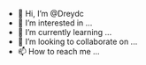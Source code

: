 - 👋 Hi, I’m @Dreydc
- 👀 I’m interested in ...
- 🌱 I’m currently learning ...
- 💞️ I’m looking to collaborate on ...
- 📫 How to reach me ...

<!---
Dreydc/Dreydc is a ✨ special ✨ repository because its `README.md` (this file) appears on your GitHub profile.
You can click the Preview link to take a look at your changes.
--->
